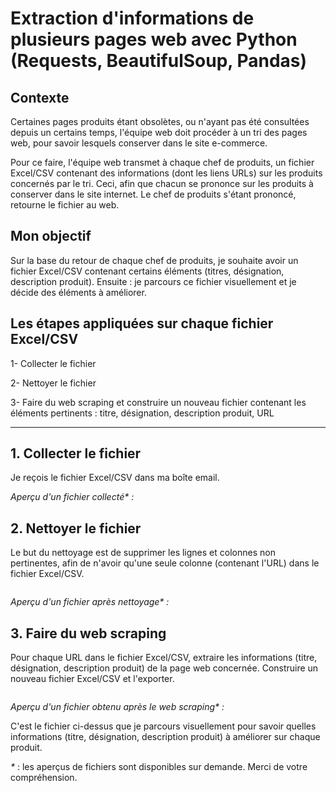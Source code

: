 # Extraction d'informations de plusieurs pages web avec Python (Requests, BeautifulSoup, Pandas)

## Contexte

<!--
Dans le cadre de la mise en conformité du site e-commerce avec les normes d’accessibilité (WCAG 2.2 niveau AA / RGAA), l'équipe web doit procéder à un tri des pages existantes.
-->

Certaines pages produits étant obsolètes, ou n'ayant pas été consultées depuis un certains temps, l'équipe web doit procéder à un tri des pages web, pour savoir lesquels conserver dans le site e-commerce.

Pour ce faire, l'équipe web transmet à chaque chef de produits, un fichier Excel/CSV contenant des informations (dont les liens URLs) sur les produits concernés par le tri. Ceci, afin que chacun se prononce sur les produits à conserver dans le site internet. Le chef de produits s'étant prononcé, retourne le fichier au web.

## Mon objectif
Sur la base du retour de chaque chef de produits, je souhaite avoir un fichier Excel/CSV contenant certains éléments (titres, désignation, description produit).
Ensuite : je parcours ce fichier visuellement et je décide des éléments à améliorer.

## Les étapes appliquées sur chaque fichier Excel/CSV
1- Collecter le fichier

2- Nettoyer le fichier

3- Faire du web scraping et construire un nouveau fichier contenant les éléments pertinents : titre, désignation, description produit, URL

---------------------------------------------------------------------------------------------------------------------------------------------------------------------
## 1. Collecter le fichier
Je reçois le fichier Excel/CSV dans ma boîte email.

_Aperçu d'un fichier collecté* :_

## 2. Nettoyer le fichier 
Le but du nettoyage est de supprimer les lignes et colonnes non pertinentes, afin de n'avoir qu'une seule colonne (contenant l'URL) dans le fichier Excel/CSV.

```python
```

_Aperçu d'un fichier après nettoyage* :_

## 3. Faire du web scraping
Pour chaque URL dans le fichier Excel/CSV, extraire les informations (titre, désignation, description produit) de la page web concernée.
Construire un nouveau fichier Excel/CSV et l'exporter.

```python
```

_Aperçu d'un fichier obtenu après le web scraping* :_

C'est le fichier ci-dessus que je parcours visuellement pour savoir quelles informations (titre, désignation, description produit) à améliorer sur chaque produit.

_*_ : les aperçus de fichiers sont disponibles sur demande. Merci de votre compréhension.
